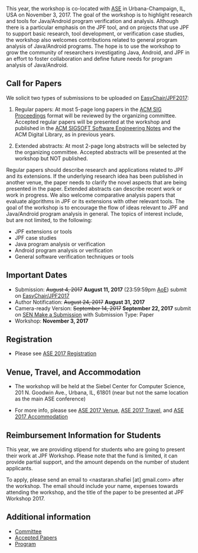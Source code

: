 This year, the workshop is co-located with [ASE](http://ase2017.org) in Urbana-Champaign, IL, USA on November 3, 2017. The goal of the workshop is to highlight research and tools for Java/Android program verification and analysis. Although there is a particular emphasis on the JPF tool, and on projects that use JPF to support basic research, tool development, or verification case studies, the workshop also welcomes contributions related to general program analysis of Java/Android programs. The hope is to use the workshop to grow the community of researchers investigating Java, Android, and JPF in an effort to foster collaboration and define future needs for program analysis of Java/Android.

## Call for Papers

We solicit two types of submissions to be uploaded on [EasyChair/JPF2017](https://easychair.org/conferences/?conf=jpf2017):

1. Regular papers: At most 5-page long papers in the [ACM SIG Proceedings](http://www.acm.org/publications/proceedings-template) format will be reviewed by the organizing committee. Accepted regular papers will be presented at the workshop and published in the [ACM SIGSOFT Software Engineering Notes](https://www.sigsoft.org/SEN) and the ACM Digital Library, as in previous years.

2. Extended abstracts: At most 2-page long abstracts will be selected by the organizing committee. Accepted abstracts will be presented at the workshop but NOT published.

Regular papers should describe research and applications related to JPF and its extensions. If the underlying research idea has been published in another venue, the paper needs to clarify the novel aspects that are being presented in the paper. Extended abstracts can describe recent work or work in progress. We also welcome comparative analysis papers that evaluate algorithms in JPF or its extensions with other relevant tools. The goal of the workshop is to encourage the flow of ideas relevant to JPF and Java/Android program analysis in general. The topics of interest include, but are not limited, to the following:

 * JPF extensions or tools
 * JPF case studies
 * Java program analysis or verification
 * Android program analysis or verification
 * General software verification techniques or tools

## Important Dates

* Submission: ~~August 4, 2017~~ **August 11, 2017** (23:59:59pm [AoE](https://en.wikipedia.org/wiki/Anywhere_on_Earth)) submit on [EasyChair/JPF2017](https://easychair.org/conferences/?conf=jpf2017)
* Author Notification: ~~August 24, 2017~~ **August 31, 2017**
* Camera-ready Version: ~~September 14, 2017~~ **September 22, 2017** submit on [SEN Make a Submission](https://sen.sigsoft.org/submit) with Submission Type: Paper
* Workshop: **November 3, 2017**

## Registration

* Please see [ASE 2017 Registration](http://ase2017.org/registration)

## Venue, Travel, and Accommodation

* The workshop will be held at the Siebel Center for Computer Science, 201 N. Goodwin Ave., Urbana, IL, 61801 (near but not the same location as the main ASE conference)

* For more info, please see [ASE 2017 Venue](http://ase2017.org/venue), [ASE 2017 Travel](http://ase2017.org/travel), and [ASE 2017 Accommodation](http://ase2017.org/accommodation)

## Reimbursement Information for Students
This year, we are providing stipend for students who are going to present their work at JPF Workshop. Please note that the fund is limited, it can provide partial support, and the amount depends on the number of student applicants.

To apply, please send an email to \<nastaran.shafiei [at] gmail.com\> after the workshop. The email should include your name, expenses towards attending the workshop, and the title of the paper to be presented at JPF Workshop 2017.

## Additional information
   * [Committee](JPF-Workshop-2017-Committee)
   * [Accepted Papers](JPF-Workshop-2017-Accepted-Papers)
   * [Program](JPF-Workshop-2017-Program)

